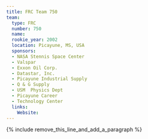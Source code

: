 ```yaml
---
title: FRC Team 750
team:
  type: FRC
  number: 750
  name:
  rookie_year: 2002
  location: Picayune, MS, USA
  sponsors:
  - NASA Stennis Space Center
  - Valspar
  - Exxon Oil Corp.
  - Datastar, Inc.
  - Picayune Industrial Supply
  - Q & G Supply
  - USM  Physics Dept
  - Picayune Career
  - Technology Center
  links:
    Website:
---
```


{% include remove_this_line_and_add_a_paragraph %}